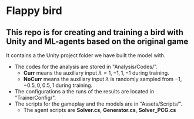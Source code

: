 # Flappy bird
## This repo is for creating and training a bird with Unity and ML-agents based on the original game
It contains a the Unity project folder we have built the model with.
- The codes for the analysis are stored in "Analysis/Codes/". 
  - __Curr__ means the auxiliary input $\lambda = 1, -1, 1, -1$ during training.
  - __NoCurr__ means the auxiliary input $\lambda$ is randomly sampled from $-1, -0.5, 0, 0.5, 1$ during training.
- The configurations a the runs of the results are located in "TrainerConfig/".
- The scripts for the gameplay and the models are in "Assets/Scripts/".
  - The agent scripts are __Solver.cs__, __Generator.cs__, __Solver_PCG.cs__
